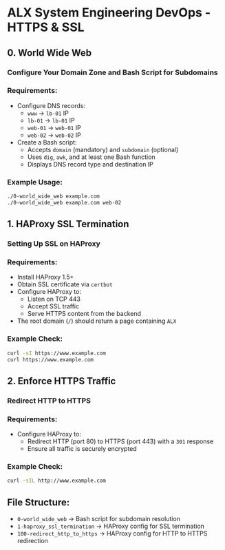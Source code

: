 # ALX System Engineering DevOps - HTTPS & SSL

## 0. World Wide Web
### Configure Your Domain Zone and Bash Script for Subdomains

### Requirements:
- Configure DNS records:
  - `www` → `lb-01` IP
  - `lb-01` → `lb-01` IP
  - `web-01` → `web-01` IP
  - `web-02` → `web-02` IP
- Create a Bash script:
  - Accepts `domain` (mandatory) and `subdomain` (optional)
  - Uses `dig`, `awk`, and at least one Bash function
  - Displays DNS record type and destination IP
  
### Example Usage:
```bash
./0-world_wide_web example.com
./0-world_wide_web example.com web-02
```

## 1. HAProxy SSL Termination
### Setting Up SSL on HAProxy

### Requirements:
- Install HAProxy 1.5+
- Obtain SSL certificate via `certbot`
- Configure HAProxy to:
  - Listen on TCP 443
  - Accept SSL traffic
  - Serve HTTPS content from the backend
- The root domain (`/`) should return a page containing `ALX`

### Example Check:
```bash
curl -sI https://www.example.com
curl https://www.example.com
```

## 2. Enforce HTTPS Traffic
### Redirect HTTP to HTTPS

### Requirements:
- Configure HAProxy to:
  - Redirect HTTP (port 80) to HTTPS (port 443) with a `301` response
  - Ensure all traffic is securely encrypted

### Example Check:
```bash
curl -sIL http://www.example.com
```

## File Structure:
- `0-world_wide_web` → Bash script for subdomain resolution
- `1-haproxy_ssl_termination` → HAProxy config for SSL termination
- `100-redirect_http_to_https` → HAProxy config for HTTP to HTTPS redirection

